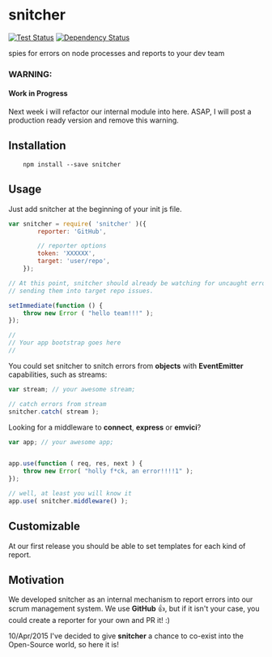 # snitcher

[![Test Status](http://strider.findhit.com/findhit/snitcher/badge)](http://strider.findhit.com/findhit/snitcher) [![Dependency Status](https://david-dm.org/findhit/snitcher.svg)](https://david-dm.org/findhit/snitcher)


spies for errors on node processes and reports to your dev team


### WARNING:
#### Work in Progress

Next week i will refactor our internal module into here. ASAP, I will post a
production ready version and remove this warning.



## Installation

```
    npm install --save snitcher
```


## Usage

Just add snitcher at the beginning of your init js file.

```js
var snitcher = require( 'snitcher' )({
        reporter: 'GitHub',

        // reporter options
        token: 'XXXXXX',
        target: 'user/repo',
    });

// At this point, snitcher should already be watching for uncaught errors and
// sending them into target repo issues.

setImmediate(function () {
    throw new Error ( "hello team!!!" );
});

//
// Your app bootstrap goes here
//

```

You could set snitcher to snitch errors from **objects** with **EventEmitter**
capabilities, such as streams:

```js
var stream; // your awesome stream;

// catch errors from stream
snitcher.catch( stream );
```

Looking for a middleware to **connect**, **express** or **emvici**?

```js
var app; // your awesome app;


app.use(function ( req, res, next ) {
    throw new Error( "holly f*ck, an error!!!!1" );
});

// well, at least you will know it
app.use( snitcher.middleware() );
```



## Customizable

At our first release you should be able to set templates for each kind of report.



## Motivation

We developed snitcher as an internal mechanism to report errors into our scrum
management system. We use **GitHub** :+1:, but if it isn't your case, you could
create a reporter for your own and PR it! :)

10/Apr/2015 I've decided to give **snitcher** a chance to co-exist into the
Open-Source world, so here it is!

